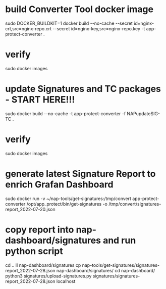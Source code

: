 # build Converter Tool docker image
sudo DOCKER_BUILDKIT=1 docker build --no-cache --secret id=nginx-crt,src=nginx-repo.crt --secret id=nginx-key,src=nginx-repo.key -t app-protect-converter .

# verify
sudo docker images

# update Signatures and TC packages - START HERE!!!
sudo docker build --no-cache -t app-protect-converter -f NAPupdateSIG-TC .

# verify
sudo docker images

# generate latest Signature Report to enrich Grafan Dashboard
sudo docker run -v ~/nap-tools/get-signatures:/tmp/convert app-protect-converter /opt/app_protect/bin/get-signatures -o /tmp/convert/signatures-report_2022-07-20.json

# copy report into nap-dashboard/signatures and run python script
cd ..
ll nap-dashboard/signatures
cp nap-tools/get-signatures/signatures-report_2022-07-28.json nap-dashboard/signatures/
cd nap-dashboard/
python3 signatures/upload-signatures.py signatures/signatures-report_2022-07-28.json localhost
